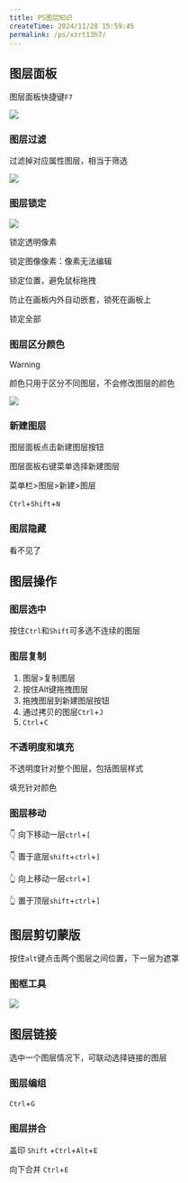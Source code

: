 ```yaml
---
title: PS图层知识
createTime: 2024/11/28 15:59:45
permalink: /ps/xzrt13h7/
---
```

## 图层面板

图层面板快捷键`F7`

![](https://file.iglooblog.top/ps/PixPin_2024-10-07_20-32-29.webp)

### 图层过滤

过滤掉对应属性图层，相当于筛选

![](https://file.iglooblog.top/ps/PixPin_2025-01-20_21-16-01.png)

### 图层锁定

![](https://file.iglooblog.top/ps/%E6%88%AA%E5%B1%8F2025-01-20%2021.14.56.png)

锁定透明像素

锁定图像像素：像素无法编辑

锁定位置，避免鼠标拖拽

防止在画板内外自动嵌套，锁死在画板上

锁定全部

### 图层区分颜色

> [!warning]
>
> 颜色只用于区分不同图层，不会修改图层的颜色

![](https://file.iglooblog.top/ps/PixPin_2025-01-20_21-18-06.png)

### 新建图层

图层面板点击新建图层按钮

图层面板右键菜单选择新建图层

菜单栏>图层>新建>图层

`Ctrl`+`Shift`+`N`

### 图层隐藏

看不见了

## 图层操作

### 图层选中

按住`Ctrl`和`Shift`可多选不连续的图层

### 图层复制

1. 图层>复制图层
2. 按住Alt键拖拽图层
3. 拖拽图层到新建图层按钮
4. 通过拷贝的图层`Ctrl`+`J`
5. `Ctrl`+`C`

### 不透明度和填充

不透明度针对整个图层，包括图层样式

填充针对颜色

### 图层移动

👇 向下移动一层`ctrl`+`[`

👇 置于底层`shift`+`ctrl`+`]`

👆 向上移动一层`ctrl`+`]`

👆 置于顶层`shift`+`ctrl`+`]`

## 图层剪切蒙版

按住`alt`键点击两个图层之间位置，下一层为遮罩

### 图框工具

![](https://file.iglooblog.top/ps/PixPin_2024-10-07_20-38-01.webp)

## 图层链接

选中一个图层情况下，可联动选择链接的图层

### 图层编组

`Ctrl`+`G`

### 图层拼合

盖印 `Shift` +`Ctrl`+`Alt`+`E`

向下合并 `Ctrl`+`E`
